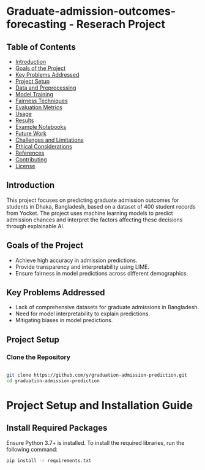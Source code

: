 # Graduate-admission-outcomes-forecasting - Reserach Project


## Table of Contents
- [Introduction](#introduction)
- [Goals of the Project](#goals-of-the-project)
- [Key Problems Addressed](#key-problems-addressed)
- [Project Setup](#project-setup)
- [Data and Preprocessing](#data-and-preprocessing)
- [Model Training](#model-training)
- [Fairness Techniques](#fairness-techniques)
- [Evaluation Metrics](#evaluation-metrics)
- [Usage](#usage)
- [Results](#results)
- [Example Notebooks](#example-notebooks)
- [Future Work](#future-work)
- [Challenges and Limitations](#challenges-and-limitations)
- [Ethical Considerations](#ethical-considerations)
- [References](#references)
- [Contributing](#contributing)
- [License](#license)

## Introduction
This project focuses on predicting graduate admission outcomes for students in Dhaka, Bangladesh, based on a dataset of 400 student records from Yocket. The project uses machine learning models to predict admission chances and interpret the factors affecting these decisions through explainable AI.

## Goals of the Project
- Achieve high accuracy in admission predictions.
- Provide transparency and interpretability using LIME.
- Ensure fairness in model predictions across different demographics.

## Key Problems Addressed
- Lack of comprehensive datasets for graduate admissions in Bangladesh.
- Need for model interpretability to explain predictions.
- Mitigating biases in model predictions.

## Project Setup

### Clone the Repository
```bash

git clone https://github.com/y/graduation-admission-prediction.git
cd graduation-admission-prediction
```


# Project Setup and Installation Guide

## Install Required Packages
Ensure Python 3.7+ is installed. To install the required libraries, run the following command:

```bash
pip install -r requirements.txt
```



